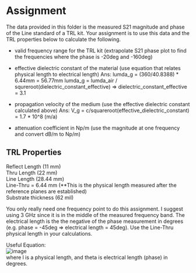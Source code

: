# Assignment
The data provided in this folder is the measured S21 magnitude and phase of the Line standard of a TRL kit. Your assignment is to use this data and the TRL properties below to calculate the following.

* valid frequency range for the TRL kit (extrapolate S21 phase plot to find the frequencies where the phase is -20deg and -160deg)
* effective dielectric constant of the material (use equation that relates physical length to electrical length)
Ans:
lumda_g = (360/40.8388) * 6.44mm = 56.77mm 
lumda_g = lumda_air / squreroot(dielectric_constant_effective) => dielectric_constant_effective = 3.1


* propagation velocity of the medium (use the effective dielectric constant calculated above)
Ans:
V_g = c/squareroot(effective_dielectric_constant) = 1.7 * 10^8  (m/a)



* attenuation coefficient in Np/m (use the magnitude at one frequency and convert dB/m to Np/m)

## TRL Properties
Reflect Length (11 mm) <br>
Thru Length (22 mm) <br>
Line Length (28.44  mm) <br>
Line-Thru = 6.44 mm (**This is the physical length measured after the reference planes are established) <br>
Substrate thickness (62 mil) <br>

You only really need one frequency point to do this assignment. I suggest using 3 GHz since it is in the middle of the measured frequency band. The electrical length is the the negative of the phase measurement in degrees (e.g. phase = -45deg => electrical length = 45deg). Use the Line-Thru physical length in your calculations. 

Useful Equation: <br>
![image](https://github.com/CourseReps/ECEN452-Spring2016/blob/master/Labs/Lab3/Equation.png) <br>
where l is a physical length, and theta is electrical length (phase) in degrees.
